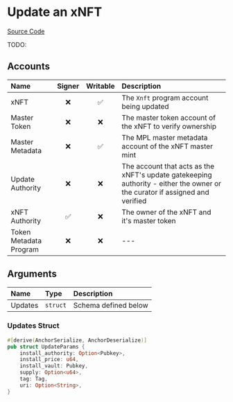# Update an xNFT

[Source Code](https://github.com/coral-xyz/xnft/blob/master/programs/xnft/src/instructions/update_xnft.rs)

TODO:

## Accounts

| Name                   | Signer | Writable | Description                                                                                                                 |
| :--------------------- | :----: | :------: | :-------------------------------------------------------------------------------------------------------------------------- |
| xNFT                   |   ❌    |    ✅     | The `Xnft` program account being updated                                                                                    |
| Master Token           |   ❌    |    ❌     | The master token account of the xNFT to verify ownership                                                                    |
| Master Metadata        |   ❌    |    ✅     | The MPL master metadata account of the xNFT master mint                                                                     |
| Update Authority       |   ❌    |    ❌     | The account that acts as the xNFT's update gatekeeping authority - either the owner or the curator if assigned and verified |
| xNFT Authority         |   ✅    |    ❌     | The owner of the xNFT and it's master token                                                                                 |
| Token Metadata Program |   ❌    |    ❌     | ---                                                                                                                         |

## Arguments

| Name    | Type     | Description          |
| :------ | :------- | :------------------- |
| Updates | `struct` | Schema defined below |

### Updates Struct

```rust
#[derive(AnchorSerialize, AnchorDeserialize)]
pub struct UpdateParams {
    install_authority: Option<Pubkey>,
    install_price: u64,
    install_vault: Pubkey,
    supply: Option<u64>,
    tag: Tag,
    uri: Option<String>,
}
```
